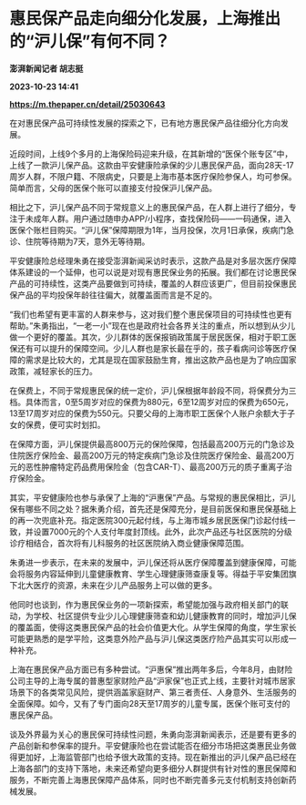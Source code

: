 # 惠民保产品走向细分化发展，上海推出的“沪儿保”有何不同？
**澎湃新闻记者 胡志挺**

**2023-10-23 14:41**

**https://m.thepaper.cn/detail/25030643**

在对惠民保产品可持续性发展的探索之下，已有地方惠民保产品往细分化方向发展。

近段时间，上线9个多月的上海保险码迎来升级，在其新增的“医保个账专区”中，上线了一款沪儿保产品。这款由平安健康险承保的少儿惠民保产品，面向28天-17周岁人群，不限户籍、不限病史，只要是上海市基本医疗保险参保人，均可参保。简单而言，父母的医保个账可以直接支付投保沪儿保产品。

相比之下，沪儿保产品不同于常规意义上的惠民保产品，在人群上进行了细分，专注于未成年人群。用户通过随申办APP/小程序，查找保险码——一码通保，进入医保个账栏目购买。“沪儿保”保障期限为1年，当月投保，次月1日承保，疾病门急诊、住院等待期为7天，意外无等待期。

平安健康险总经理朱勇在接受澎湃新闻采访时表示，这款产品是对多层次医疗保障体系建设的一个延伸，也可以说是对现有惠民保业务的拓展。我们都在讨论惠民保产品的可持续性，这类产品要做到可持续，覆盖的人群应该更广，但目前投保惠民保产品的平均投保年龄往往偏大，就覆盖面而言是不足的。

“我们也希望有更丰富的人群来参与，这对我们整个惠民保项目的可持续性也更有帮助。”朱勇指出，“一老一小”现在也是政府社会各界关注的重点，所以想到从少儿做一个更好的覆盖。其次，少儿群体的医保报销政策属于居民医保，相对于职工医保还有可以提升的保障空间。少儿人群也是家长最在乎的，孩子看病问诊等医疗保障的需求是比较大的，尤其是现在国家鼓励生育，推出这款产品也是为了响应国家政策，减轻家长的压力。

在保费上，不同于常规惠民保的统一定价，沪儿保根据年龄段不同，将保费分为三档。具体而言，0至5周岁对应的保费为880元，6至12周岁对应的保费为650元，13至17周岁对应的保费为550元。只要父母的上海市职工医保个人账户余额大于子女的保费，便可实时划扣。

在保障方面，沪儿保提供最高800万元的保险保障，包括最高200万元的门急诊及住院医疗保险金、最高200万元的特定疾病门急诊及住院医疗保险金、最高200万元的恶性肿瘤特定药品费用保险金（包含CAR-T）、最高200万元的质子重离子治疗保险金。

其实，平安健康险也参与承保了上海的“沪惠保”产品。与常规的惠民保相比，沪儿保有哪些不同之处？据朱勇介绍，首先还是保障充分，是目前医保和惠民保基础上的再一次兜底补充。指定医院300元起付线，与上海市城乡居民医保门诊起付线一致，并设置7000元的个人支付年度封顶线。此外，此次产品还与社区医院的分级诊疗相结合，首次将有儿科服务的社区医院纳入商业健康保障范围。

朱勇进一步表示，在未来的发展中，沪儿保还将从医疗保障覆盖到健康保障，可能会将服务内容延伸到儿童健康教育、学生心理健康筛查康复等。得益于平安集团旗下北大医疗的资源，未来在少儿产品服务上可以做的更多。

他同时也谈到，作为惠民保业务的一项新探索，希望能加强与政府相关部门的联动，为学校、社区提供专业少儿心理健康筛查和幼儿健康教育的同时，增加沪儿保的覆盖面，使得这类惠民保产品的社会价值更大化。从学生保障的角度，学生家长可能更熟悉的是学平险，这类意外险产品与沪儿保这类医疗险产品其实可以形成一种补充。

上海在惠民保产品方面已有多种尝试。“沪惠保”推出两年多后，今年8月，由财险公司主导的上海专属的普惠型家财险产品“沪家保”也正式上线，主要针对城市居家场景下的各类常见风险，提供涵盖家庭财产、第三者责任、人身意外、生活服务的全面保障。如今，又有了专门面向28天至17周岁的儿童专属，医保个账可支付的惠民保产品。

谈及外界最为关心的惠民保可持续性问题，朱勇向澎湃新闻表示，还是要有更多的产品创新和参保率的提升。平安健康险也在尝试能否在细分市场把这类惠民业务做得更加好，上海监管部门也给予很大政策的支持。现在新推出的沪儿保产品已经在上海各部门的支持下落地，未来还希望向更多细分人群提供有针对性的惠民保障和服务，不断完善上海惠民保障产品体系，同时也不断完善多元支付机制支持创新药械发展。